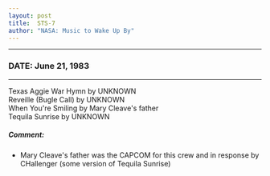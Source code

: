 ```yaml
---
layout: post
title:  STS-7
author: "NASA: Music to Wake Up By"
---
```


----
### DATE: June 21, 1983
----
Texas Aggie War Hymn by UNKNOWN<br />Reveille (Bugle Call) by UNKNOWN<br />When You're Smiling by Mary Cleave's father<br />Tequila Sunrise by UNKNOWN

##### Comment:
* Mary Cleave's father was the CAPCOM for this crew
and in response by CHallenger (some version of Tequila Sunrise)
